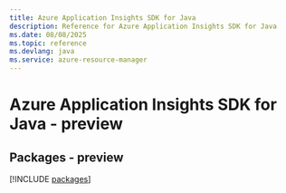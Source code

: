```yaml
---
title: Azure Application Insights SDK for Java
description: Reference for Azure Application Insights SDK for Java
ms.date: 08/08/2025
ms.topic: reference
ms.devlang: java
ms.service: azure-resource-manager
---
```

# Azure Application Insights SDK for Java - preview
## Packages - preview
[!INCLUDE [packages](application-insights-index.md)]